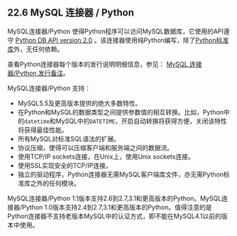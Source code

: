 ## 22.6 MySQL 连接器 / Python

MySQL连接器/Python 使得Python程序可以访问MySQL数据库，它使用的API遵守 [Python DB API version 2.0](http://www.python.org/dev/peps/pep-0249/) 。该连接器使用纯Python编写，除了[Python标准库](http://docs.python.org/2/library/)外，无任何依赖。

查看Python连接器每个版本的发行说明明细信息，参见：
[MySQL 连接器/Python 发行备注](http://dev.mysql.com/doc/relnotes/connector-python/en/)。

MySQL连接器/Python 支持：

* MySQL5.5及更高版本提供的绝大多数特性。
* 在Python和MySQL的数据类型之间提供参数值的相互转换。比如，Python中的`datetime`和MySQL中的`DATETIME`，开启自动转换将获得方便，关闭该特性将获得最佳性能。
* 所有MySQL对标准SQL语法的扩展。
* 协议压缩，使得可以压缩客户端和服务端之间的数据流。
* 使用TCP/IP sockets连接，在Unix上，使用Unix sockets连接。
* 使用SSL实现安全的TCP/IP连接。
* 独立的驱动程序，Python连接器无需MySQL客户端库文件，亦无需Python标准库之外的任何模块。

MySQL连接器/Python 1.1版本支持2.6到2.7,3.1和更高版本的Python。MySQL连接器/Python 1.0版本支持2.4到2.7,3.1和更高版本的Python。值得注意的是Python连接器不支持老版本MySQL中的认证方式，即不能在MySQL4.1以前的版本中使用。